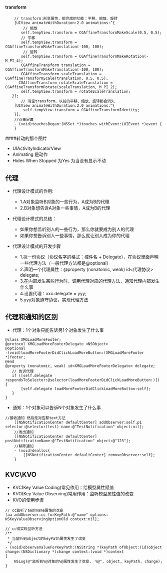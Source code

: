 #### transform
```objc
    // transform:形变属性，能完成的功能：平移、缩放、旋转
    [UIView animateWithDuration:2.0 animations:^{
        // 缩放
       self.tempView.transform = CGAffineTransformMakeScale(0.5, 0.5);
       // 平移
       self.tempView.transform = CGAffineTransformMakeTranslation(-100, 100);
        // 旋转
       self.tempView.transform = CGAffineTransformMakeRotation(-M_PI_4);
       CGAffineTransform translation = CGAffineTransformMakeTranslation(-100, 100);
       CGAffineTransform scaleTranslation = CGAffineTransformScale(translation, 0.5, 0.5);
      CGAffineTransform rotateScaleTranslation = CGAffineTransformRotate(scaleTranslation, M_PI_2);
       self.tempView.transform = rotateScaleTranslation;
   }];
       // 清空transform，以前的平移、缩放、旋转都会消失
    [UIView animateWithDuration:2.0 animations:^{
        self.tempView.transform = CGAffineTransformIdentity;
    }];
    //点击屏幕
    - (void)touchesBegan:(NSSet *)touches withEvent:(UIEvent *)event {
    }
```
####转动的那个图片
- UIActivityIndicatorView
- Animating 是动作
- Hides When Stopped 为Yes 为当没有显示不动

## 代理
* 代理设计模式的作用:
    * 1.A对象监听B对象的一些行为，A成为B的代理
    * 2.B对象想告诉A对象一些事情，A成为B的代理

* 代理设计模式的总结：
    * 如果你想监听别人的一些行为，那么你就要成为别人的代理
    * 如果你想告诉别人一些事情，那么就让别人成为你的代理

* 代理设计模式的开发步骤
    * 1.拟一份协议（协议名字的格式：控件名 + Delegate），在协议里面声明一些代理方法（一般代理方法都是@optional）
    * 2.声明一个代理属性：@property (nonatomic, weak) id<代理协议> delegate;
    * 3.在内部发生某些行为时，调用代理对应的代理方法，通知代理内部发生什么事
    * 4.设置代理：xxx.delegate = yyy;
    * 5.yyy对象遵守协议，实现代理方法

## 代理和通知的区别
- 代理：1个对象只能告诉另1个对象发生了什么事
 ```objc
@class XMGLoadMoreFooter;
@protocol XMGLoadMoreFooterDelegate <NSObject>
@optional
-(void)loadMoreFooterDidClickLoadMoreButton:(XMGLoadMoreFooter *)footer;
@end
@property (nonatomic, weak) id<XMGLoadMoreFooterDelegate> delegate;
    // 告诉代理
    if ([self.delegate respondsToSelector:@selector(loadMoreFooterDidClickLoadMoreButton:)]) {
        [self.delegate loadMoreFooterDidClickLoadMoreButton:self];
    }
}
```
- 通知：1个对象可以告诉N个对象发生了什么事
```objc
//接收通知 然后走对应都text方法
    [[NSNotificationCenter defaultCenter] addObserver:self.p1 selector:@selector(test) name:@"TestNotification" object:nil];
    //发出通知
    [[NSNotificationCenter defaultCenter] postNotificationName:@"TestNotification" object:@"123"];
    //移除通知
    - (void)dealloc{
        [[NSNotificationCenter defaultCenter] removeObserver:self];
    }
```

## KVC\KVO
- KVC(Key Value Coding)常见作用：给模型属性赋值
- KVO(Key Value Observing)常用作用：监听模型属性值的改变
- KVO的使用步骤<br>

```objc
// cc监听了aa的name属性的改变
[aa addObserver:cc forKeyPath:@"name" options: NSKeyValueObservingOptionOld context:nil];

// cc得实现监听方法
/**
 * 当监听到object的keyPath属性发生了改变
 */
- (void)observeValueForKeyPath:(NSString *)keyPath ofObject:(id)object change:(NSDictionary *)change context:(void *)context
{
    NSLog(@"监听到%@对象的%@属性发生了改变， %@", object, keyPath, change);
}
```
